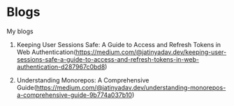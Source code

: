 # Blogs
My blogs 

1. Keeping User Sessions Safe: A Guide to Access and Refresh Tokens in Web Authentication(https://medium.com/@jatinyadav.dev/keeping-user-sessions-safe-a-guide-to-access-and-refresh-tokens-in-web-authentication-d287967c0bd8)

2. Understanding Monorepos: A Comprehensive Guide(https://medium.com/@jatinyadav.dev/understanding-monorepos-a-comprehensive-guide-9b774a037b10)
